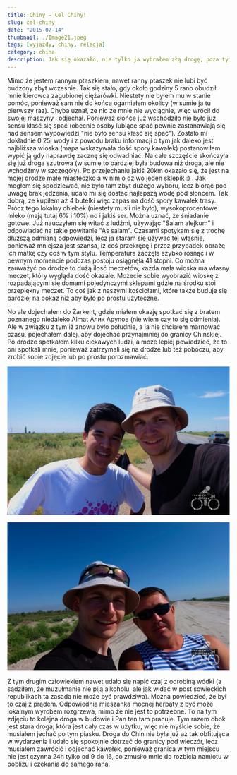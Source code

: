 ```yaml
---
title: Chiny - Cel Chiny!
slug: cel-chiny
date: "2015-07-14"
thumbnail: ./Image21.jpeg
tags: [wyjazdy, chiny, relacja]
category: china
description: Jak się okazało, nie tylko ja wybrałem złą drogę, poza tym zaczęło się robić gorąco, więc przyśpieszyłem, aby dotrzeć do Chin.
---
```


Mimo że jestem rannym ptaszkiem, nawet ranny ptaszek nie lubi być budzony zbyt wcześnie. Tak się stało, gdy około godziny 5 rano obudził mnie kierowca zagubionej ciężarówki. Niestety nie byłem mu w stanie pomóc, ponieważ sam nie do końca ogarniałem okolicy (w sumie ja tu pierwszy raz). Chyba uznał, że nic ze mnie nie wyciągnie, więc wrócił do swojej maszyny i odjechał. Ponieważ słońce już wschodziło nie było już sensu kłaść się spać (obecnie osoby lubiące spać pewnie zastanawiają się nad sensem wypowiedzi "nie było sensu kłaść się spać"). Zostało mi dokładnie 0.25l wody i z powodu braku informacji o tym jak daleko jest najbliższa wioska (mapa wskazywała dość spory kawałek) postanowiłem wypić ją gdy naprawdę zacznę się odwadniać. Na całe szczęście skończyła się już droga szutrowa (w sumie to bardziej była budowa niż droga, ale nie wchodźmy w szczegóły). Po przejechaniu jakiś 20km okazało się, że jest na mojej drodze małe miasteczko a w nim o dziwo jeden sklepik :) . Jak mogłem się spodziewać, nie było tam zbyt dużego wyboru, lecz biorąc pod uwagę brak jedzenia, udało mi się dostać najlepszą wodę pod słońcem. Tak dobrą, że kupiłem aż 4 butelki więc zapas na dość spory kawałek trasy. Prócz tego lokalny chlebek (niestety musli nie było), wysokoprocentowe mleko (mają tutaj 6% i 10%) no i jakiś ser. Można uznać, że śniadanie gotowe. Już nauczyłem się witać z ludźmi, używając "Salam alejkum" i odpowiadać na takie powitanie "As salam". Czasami spotykam się z trochę dłuższą odmianą odpowiedzi, lecz ja staram się używać tej właśnie, ponieważ mniejsza jest szansa, iż coś przekręcę i przez przypadek obrażę ich matkę czy coś w tym stylu. Temperatura zaczęła szybko rosnąć i w pewnym momencie podczas postoju osiągnęła 41 stopni. Co można zauważyć po drodze to dużą ilość meczetów, każda mała wioska ma własny meczet, który wygląda dość okazale. Możecie sobie wyobrazić wioskę z rozpadającymi się domami pojedynczymi sklepami gdzie na środku stoi przepiękny meczet. To coś jak z naszymi kościołami, które także buduje się bardziej na pokaz niż aby było po prostu użyteczne.

No ale dojechałem do Żarkent, gdzie miałem okazję spotkać się z bratem poznanego niedaleko Almat Алик Арупов (nie wiem czy to się odmienia). Ale w związku z tym iż znowu było południe, a ja nie chciałem marnować czasu, pojechałem dalej, aby dojechać przynajmniej do granicy Chińskiej. Po drodze spotkałem kilku ciekawych ludzi, a może lepiej powiedzieć, że to oni spotkali mnie, ponieważ zatrzymali się na drodze lub też poboczu, aby zrobić sobie zdjęcie lub po prostu porozmawiać.

![image](./Image22.jpeg)

![image](./Image23.jpeg)

Z tym drugim człowiekiem nawet udało się napić czaj z odrobiną wódki (a sądziłem, że muzułmanie nie piją alkoholu, ale jak widać w post sowieckich republikach ta zasada nie może być prawdziwa). Można powiedzieć, że był to czaj z prądem. Odpowiednia mieszanka mocnej herbaty z być może lokalnym wyrobem rozgrzewa, mimo że nie jest to potrzebne. To na tym zdjęciu to kolejna droga w budowie i Pan ten tam pracuje. Tym razem obok jest stara droga, która jest cały czas w użytku, więc nie myślcie sobie, że musiałem jechać po tym piasku. Droga do Chin nie była już aż tak obfitująca w wydarzenia i udało się spokojnie dotrzeć do granicy pod wieczór, lecz musiałem zawrócić i odjechać kawałek, ponieważ granica w tym miejscu nie jest czynna 24h tylko od 9 do 16, co zmusiło mnie do rozbicia namiotu w pobliżu i czekania do samego rana.